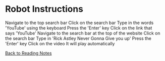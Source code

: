 # Robot Instructions

Navigate to the top search bar
Click on the search bar
Type in the words 'YouTube' using the keyboard
Press the 'Enter' key
Click on the link that says 'YouTube'
Navigate to the search bar at the top of the website
Click on the search bar
Type in 'Rick Astley Never Gonna Give you up'
Press the 'Enter' key
Click on the video
It will play automatically

[Back to Reading Notes](/README.md)